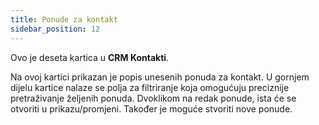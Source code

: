 ```yaml
---
title: Ponude za kontakt 
sidebar_position: 12
---
```


Ovo je deseta kartica u **CRM Kontakti**.

Na ovoj kartici prikazan je popis unesenih ponuda za kontakt. U gornjem dijelu kartice nalaze se polja za filtriranje koja omogućuju preciznije pretraživanje željenih ponuda. Dvoklikom na redak ponude, ista će se otvoriti u prikazu/promjeni. Također je moguće stvoriti nove ponude.
